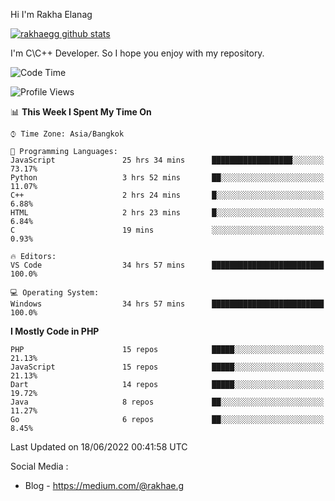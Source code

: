 Hi I'm Rakha Elanag


[![rakhaegg github stats](https://github-readme-stats.vercel.app/api?username=rakhaegg)](https://github.com/rakhaegg/rakhaegg)

I'm C\C++ Developer. So I hope you enjoy with my repository. 



<!--START_SECTION:waka-->
![Code Time](http://img.shields.io/badge/Code%20Time-0%20secs-blue)

![Profile Views](http://img.shields.io/badge/Profile%20Views-3-blue)

📊 **This Week I Spent My Time On** 

```text
⌚︎ Time Zone: Asia/Bangkok

💬 Programming Languages: 
JavaScript               25 hrs 34 mins      ██████████████████░░░░░░░   73.17% 
Python                   3 hrs 52 mins       ██░░░░░░░░░░░░░░░░░░░░░░░   11.07% 
C++                      2 hrs 24 mins       █░░░░░░░░░░░░░░░░░░░░░░░░   6.88% 
HTML                     2 hrs 23 mins       █░░░░░░░░░░░░░░░░░░░░░░░░   6.84% 
C                        19 mins             ░░░░░░░░░░░░░░░░░░░░░░░░░   0.93%

🔥 Editors: 
VS Code                  34 hrs 57 mins      █████████████████████████   100.0%

💻 Operating System: 
Windows                  34 hrs 57 mins      █████████████████████████   100.0%

```

**I Mostly Code in PHP** 

```text
PHP                      15 repos            █████░░░░░░░░░░░░░░░░░░░░   21.13% 
JavaScript               15 repos            █████░░░░░░░░░░░░░░░░░░░░   21.13% 
Dart                     14 repos            █████░░░░░░░░░░░░░░░░░░░░   19.72% 
Java                     8 repos             ██░░░░░░░░░░░░░░░░░░░░░░░   11.27% 
Go                       6 repos             ██░░░░░░░░░░░░░░░░░░░░░░░   8.45%

```



 Last Updated on 18/06/2022 00:41:58 UTC
<!--END_SECTION:waka-->

Social Media : 
- Blog - https://medium.com/@rakhae.g
